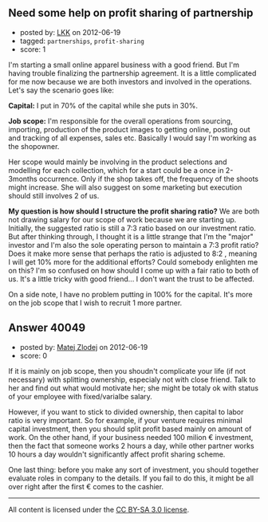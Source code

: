## Need some help on profit sharing of partnership

- posted by: [LKK](https://stackexchange.com/users/-1/18461-lkk) on 2012-06-19
- tagged: `partnerships`, `profit-sharing`
- score: 1

I'm starting a small online apparel business with a good friend. But I'm having trouble finalizing the partnership agreement. It is a little complicated for me now because we are both investors and involved in the operations.
Let's say the scenario goes like:

**Capital:** I put in 70% of the capital while she puts in 30%.

**Job scope:** I'm responsible for the overall operations from sourcing, importing, production of the product images to getting online, posting out and tracking of all expenses, sales etc. Basically I would say I'm working as the shopowner. 

Her scope would mainly be involving in the product selections and modelling for each collection, which for a start could be a once in 2-3months occurrence. Only if the shop takes off, the frequency of the shoots might increase. She will also suggest on some marketing but execution should still involves 2 of us.

**My question is how should I structure the profit sharing ratio?** We are both not drawing salary for our scope of work because we are starting up. Initially, the suggested ratio is still a 7:3 ratio based on our investment ratio. But after thinking through, I thought it is a little strange that I'm the "major" investor and I'm also the sole operating person to maintain a 7:3 profit ratio? Does it make more sense that perhaps the ratio is adjusted to 8:2 , meaning I will get 10% more for the additional efforts? Could somebody enlighten me on this? I'm so confused on how should I come up with a fair ratio to both of us. It's a little tricky with good friend... I don't want the trust to be affected.

On a side note, I have no problem putting in 100% for the capital. It's more on the job scope that I  wish to recruit 1 more partner.
 


## Answer 40049

- posted by: [Matej Zlodej](https://stackexchange.com/users/-1/15950-matej-zlodej) on 2012-06-19
- score: 0

If it is mainly on job scope, then you shoudn't complicate your life (if not necessary) with splitting ownership, especialy not with close friend. Talk to her and find out what would motivate her; she might be totaly ok with status of your employee with fixed/varialbe salary.

However, if you want to stick to divided ownership, then capital to labor ratio is very important. So for example, if your venture requires minimal capital investment, then you should split profit based mainly on amount of work. On the other hand, if your business needed 100 milion € investment, then the fact that someone works 2 hours a day, while other partner works 10 hours a day wouldn't significantly affect profit sharing scheme.

One last thing: before you make any sort of investment, you should together evaluate roles in company to the details. If you fail to do this, it might be all over right after the first € comes to the cashier.



---

All content is licensed under the [CC BY-SA 3.0 license](https://creativecommons.org/licenses/by-sa/3.0/).
